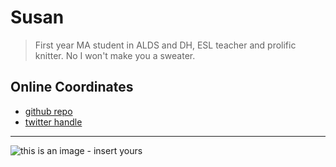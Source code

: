 # Susan 

> First year MA student in ALDS and DH, ESL teacher and prolific knitter. No I won't make you a sweater. 

## Online Coordinates

+ [github repo](https://github.com/susanrose1)
+ [twitter handle](https://twitter.com/Rose_withthorns)


----

![this is an image - insert yours](hhttps://torontoknitcafe.files.wordpress.com/2012/04/dscn3241.jpg)